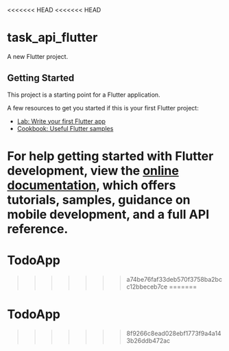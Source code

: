 <<<<<<< HEAD
<<<<<<< HEAD
# task_api_flutter

A new Flutter project.

## Getting Started

This project is a starting point for a Flutter application.

A few resources to get you started if this is your first Flutter project:

- [Lab: Write your first Flutter app](https://docs.flutter.dev/get-started/codelab)
- [Cookbook: Useful Flutter samples](https://docs.flutter.dev/cookbook)

For help getting started with Flutter development, view the
[online documentation](https://docs.flutter.dev/), which offers tutorials,
samples, guidance on mobile development, and a full API reference.
=======
# TodoApp
>>>>>>> a74be76faf33deb570f3758ba2bcc12bbeceb7ce
=======
# TodoApp
>>>>>>> 8f9266c8ead028ebf1773f9a4a143b26ddb472ac

